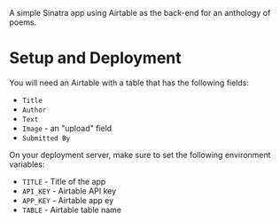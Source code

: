 A simple Sinatra app using Airtable as the back-end for an anthology of poems.

# Setup and Deployment
You will need an Airtable with a table that has the following fields:
- `Title`
- `Author`
- `Text`
- `Image` - an "upload" field
- `Submitted By`

On your deployment server, make sure to set the following environment variables:

- `TITLE` - Title of the app
- `API_KEY` - Airtable API key
- `APP_KEY` - Airtable app ey
- `TABLE` - Airtable table name
